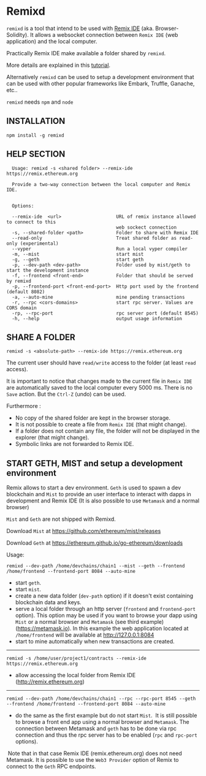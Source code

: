 # Remixd

`remixd` is a tool that intend to be used with [Remix IDE](http://github.com/ethereum/browser-solidity) (aka. Browser-Solidity). It allows a websocket connection between
`Remix IDE` (web application) and the local computer.

Practically Remix IDE make available a folder shared by `remixd`.

More details are explained in this [tutorial](http://remix.readthedocs.io/en/latest/tutorial_remixd_filesystem.html).

Alternatively `remixd` can be used to setup a development environment that can be used with other popular frameworks like Embark, Truffle, Ganache, etc..

`remixd` needs `npm` and `node`

## INSTALLATION

`npm install -g remixd`

## HELP SECTION

```
  Usage: remixd -s <shared folder> --remix-ide https://remix.ethereum.org

  Provide a two-way connection between the local computer and Remix IDE.
  

  Options:

  --remix-ide  <url>                    URL of remix instance allowed to connect to this 
                                        web sockect connection
  -s, --shared-folder <path>            Folder to share with Remix IDE
  --read-only                           Treat shared folder as read-only (experimental)
  --vyper                               Run a local vyper compiler
  -m, --mist                            start mist
  -g, --geth                            start geth
  -p, --dev-path <dev-path>             Folder used by mist/geth to start the development instance
  -f, --frontend <front-end>            Folder that should be served by remixd
  -p, --frontend-port <front-end-port>  Http port used by the frontend (default 8082)
  -a, --auto-mine                       mine pending transactions
  -r, --rpc <cors-domains>              start rpc server. Values are CORS domain
  -rp, --rpc-port                       rpc server port (default 8545)
  -h, --help                            output usage information

```

## SHARE A FOLDER

`remixd -s <absolute-path> --remix-ide https://remix.ethereum.org`

The current user should have `read/write` access to the folder (at least `read` access).

It is important to notice that changes made to the current file in `Remix IDE` are automatically saved to the local computer every 5000 ms. There is no `Save` action. But the `Ctrl-Z` (undo) can be used.

Furthermore :
 - No copy of the shared folder are kept in the browser storage.
 - It is not possible to create a file from `Remix IDE` (that might change).
 - If a folder does not contain any file, the folder will not be displayed in the explorer (that might change).
 - Symbolic links are not forwarded to Remix IDE.
 
## START GETH, MIST and setup a development environment

Remix allows to start a dev environment. `Geth` is used to spawn a dev blockchain and `Mist` to provide an user interface to interact with dapps in development and Remix IDE (It is also possible to use `Metamask` and a normal browser)

`Mist` and `Geth` are not shipped with Remixd.

Download `Mist` at https://github.com/ethereum/mist/releases

Download `Geth` at https://ethereum.github.io/go-ethereum/downloads


Usage:

`remixd --dev-path /home/devchains/chain1 --mist --geth --frontend /home/frontend --frontend-port 8084 --auto-mine`
 
 - start `geth`.
 - start `mist`.
 - create a new data folder (`dev-path` option) if it doesn't exist containing blockchain data and keys.
 - serve a local folder through an http server (`frontend` and `frontend-port` option). 
 This option may be used if you want to browse your dapp using `Mist` or a normal browser and `Metamask` (see third example) (https://metamask.io). In this example the web application located at `/home/frontend` will be available at http://127.0.0.1:8084
 - start to mine automatically when new transactions are created.
 
---
 
 `remixd -s /home/user/project1/contracts --remix-ide https://remix.ethereum.org`
 
 - allow accessing the local folder from Remix IDE (http://remix.ethereum.org)
  
---
   
  `remixd --dev-path /home/devchains/chain1 --rpc --rpc-port 8545 --geth --frontend /home/frontend --frontend-port 8084 --auto-mine`
  
 - do the same as the first example but do not start `Mist`. 
  It is still possible to browse a front end app using a normal browser and `Metamask`. The connection between Metamask and `geth` has to be done via rpc connection and thus the rpc server has to be enabled (`rpc` and `rpc-port` options).
  
  Note that in that case Remix IDE (remix.ethereum.org) does not need Metamask. It is possible to use the `Web3 Provider` option of Remix to connect to the `Geth` RPC endpoints.
  
